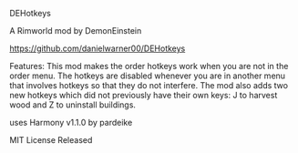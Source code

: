 DEHotkeys

A Rimworld mod by DemonEinstein

https://github.com/danielwarner00/DEHotkeys


Features:
	This mod makes the order hotkeys work when you are not in the order menu. The hotkeys are disabled
	whenever you are in another menu that involves hotkeys so that they do not interfere. The mod also
	adds two new hotkeys which did not previously have their own keys: J to harvest wood and Z to
	uninstall buildings.


uses Harmony v1.1.0 by pardeike


MIT License
Released 